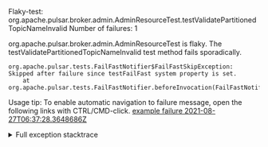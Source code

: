         
Flaky-test: org.apache.pulsar.broker.admin.AdminResourceTest.testValidatePartitionedTopicNameInvalid
Number of failures: 1

org.apache.pulsar.broker.admin.AdminResourceTest is flaky. The testValidatePartitionedTopicNameInvalid test method fails sporadically.

```
org.apache.pulsar.tests.FailFastNotifier$FailFastSkipException: Skipped after failure since testFailFast system property is set.
	at org.apache.pulsar.tests.FailFastNotifier.beforeInvocation(FailFastNotifier.java:88)

```

Usage tip: To enable automatic navigation to failure message, open the following links with CTRL/CMD-click.
[example failure 2021-08-27T06:37:28.3648686Z](https://github.com/apache/pulsar/runs/3440411059?check_suite_focus=true#step:9:1449)


<details>
<summary>Full exception stacktrace</summary>
<code><pre>
org.apache.pulsar.tests.FailFastNotifier$FailFastSkipException: Skipped after failure since testFailFast system property is set.
	at org.apache.pulsar.tests.FailFastNotifier.beforeInvocation(FailFastNotifier.java:88)

</pre></code>
</details>

